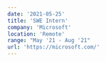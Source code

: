 ```yaml
---
date: '2021-05-25'
title: 'SWE Intern'
company: 'Microsoft'
location: 'Remote'
range: "May '21 - Aug '21"
url: 'https://microsoft.com/'
---
```


